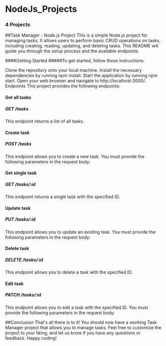 # NodeJs_Projects
### 4 Projects









##Task Manager - Node.js Project
This is a simple Node.js project for managing tasks. It allows users to perform basic CRUD operations on tasks, including creating, reading, updating, and deleting tasks. This README will guide you through the setup process and the available endpoints.

####Getting Started
#####To get started, follow these instructions:

Clone the repository onto your local machine.
Install the necessary dependencies by running npm install.
Start the application by running npm start.
Open your web browser and navigate to http://localhost:3000/.
Endpoints
This project provides the following endpoints:

#### Get all tasks
##### GET /tasks
This endpoint returns a list of all tasks.

####  Create task
##### POST /tasks
This endpoint allows you to create a new task. You must provide the following parameters in the request body:

####  Get single task
##### GET /tasks/:id
This endpoint returns a single task with the specified ID.

####  Update task
##### PUT /tasks/:id
This endpoint allows you to update an existing task. You must provide the following parameters in the request body:

####  Delete task
##### DELETE /tasks/:id
This endpoint allows you to delete a task with the specified ID.

####  Edit task
##### PATCH /tasks/:id
This endpoint allows you to edit a task with the specified ID. You must provide the following parameters in the request body:


##Conclusion
That's all there is to it! You should now have a working Task Manager project that allows you to manage tasks. Feel free to customize the project to your liking, and let us know if you have any questions or feedback. Happy coding!
